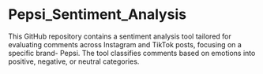 # Pepsi_Sentiment_Analysis
This GitHub repository contains a sentiment analysis tool tailored for evaluating comments across Instagram and TikTok posts, focusing on a specific brand- Pepsi. The tool classifies comments based on emotions into positive, negative, or neutral categories.
